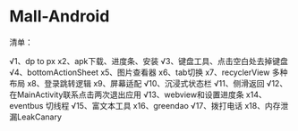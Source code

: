 # Mall-Android

清单：

√1、dp to px
x2、apk下载、进度条、安装
√3、键盘工具、点击空白处去掉键盘
√4、bottomActionSheet
x5、图片查看器
x6、tab切换
x7、recyclerView 多种布局
x8、登录跳转逻辑
x9、屏幕适配
√10、沉浸式状态栏
√11、侧滑返回
√12、在MainActivity联系点击两次退出应用
√13、webview和设置进度条
x14、eventbus 切线程
√15、富文本工具
x16、greendao
√17、拨打电话
x18、内存泄漏LeakCanary